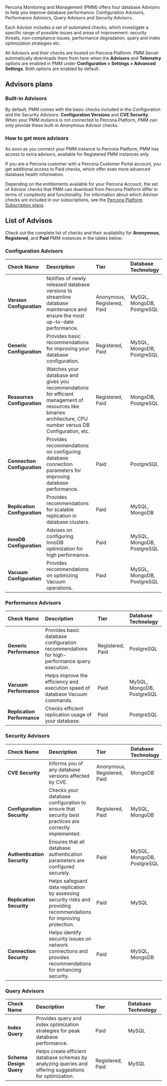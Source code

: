 Percona Monitoring and Management (PMM) offers four database Advisors to help you improve database performance: Configuration Advisors, Performance Advisors, Query Advisors and Security Advisors. 

Each Advisor includes a set of automated checks, which investigate a specific range of possible issues and areas of improvement: security threats, non-compliance issues, performance degradation, query and index optimization strategies etc.

All Advisors and their checks are hosted on Percona Platform. PMM Server automatically downloads them from here when the **Advisors** and **Telemetry** options are enabled in PMM under **Configuration > Settings > Advanced Settings**. Both options are enabled by default.

## Advisors plans 

### Built-in Advisors
By default, PMM comes with the basic checks included in the Configuration and the Security Advisors: **Configuration Versions** and **CVE Security**.
When your PMM instance is not connected to Percona Platform, PMM can only provide these built-in Anonymous Advisor checks.

### How to get more advisors
As soon as you connect your PMM instance to Percona Platform, PMM has access to extra advisors, available for Registered PMM instances only.

If you are a Percona customer with a Percona Customer Portal account, you get additional access to Paid checks, which offer even more advanced database health information.

Depending on the entitlements available for your Percona Account, the set of Advisor checks that PMM can download from Percona Platform differ in terms of complexity and functionality. For information about which Advisor checks are included in our subscriptions, see the [Percona Platform Subscription plans](https://www.percona.com/software/percona-platform/subscription).

## List of Advisos
Check out the complete list of checks and their availability for **Anonymous**, **Registered**, and **Paid** PMM instances in the tables below:


### Configuration Advisors

| Check Name | Description | Tier | Database Technology|
| :--------- | :---------- | :--- |:--- |
| **Version Configuration** | Notifies of newly released database versions to streamline database maintenance and ensure the most up-to-date performance. | Anonymous, Registered, Paid | MySQL, MongoDB, PostgreSQL|
| **Generic Configuration** | Provides basic recommendations for improving your database configuration.   | Registered, Paid |MySQL, MongoDB, PostgreSQL| 
| **Resources Configuration** | Watches your database and gives you recommendations for efficient management of resources like binaries architecture, CPU number versus DB Configuration, etc. | Registered, Paid | MongoDB, PostgreSQL|
| **Connection Configuration** |Provides recommendations on configuring database connection parameters for improving database performance.  | Paid |PostgreSQL|
| **Replication Configuration** | Provides recommendations for scalable replication in database clusters. | Paid | MySQL, MongoDB|
| **InnoDB Configuration** | Advises on configuring InnoDB optimization for high performance. | Paid | MySQL, MongoDB, PostgreSQL|
| **Vacuum Configuration** | Provides recommendations on optimizing Vacuum operations. | Paid | MySQL, MongoDB, PostgreSQL|

### Performance Advisors

| Check Name | Description | Tier | Database Technology|
| :--------- | :---------- | :--- |:--- |
| **Generic Performance** | Provides basic database configuration recommendations for high-performance query execution. | Registered, Paid | PostgreSQL|
| **Vacuum Performance** | Helps improve the efficiency and execution speed of database Vacuum commands. |  Paid | MySQL, MongoDB, PostgreSQL|
| **Replication Performance** |Checks efficient replication usage of your database. | Paid |PostgreSQL|


### Security Advisors
| Check Name | Description | Tier | Database Technology|
| :--------- | :---------- | :--- |:--- |
| **CVE Security** | Informs you of any database versions affected by CVE. | Anonymous, Registered, Paid | MongoDB |
| **Configuration Security** | Checks your database configuration to ensure that security best practices are correctly implemented.  | Registered, Paid |MySQL, MongoDB|
| **Authentication Security** | Ensures that all database authentication parameters are configured securely. | Paid |MySQL, MongoDB, PostgreSQL|
| **Replication Security** | Helps safeguard data replication by assessing security risks and providing recommendations for improving protection. | Paid |MySQL|
| **Connection Security** | Helps identify security issues on network connections and provides recommendations for enhancing security. | Paid |MySQL, MongoDB|

### Query Advisors
| Check Name | Description | Tier | Database Technology|
| :--------- | :---------- | :--- |:--- |
| **Index Query** | Provides query and index optimization strategies for peak database performance. | Paid | MySQL |
| **Schema Design Query** | Helps create efficient database schemas by analyzing queries and offering suggestions for optimization. | Registered, Paid |MySQL|
